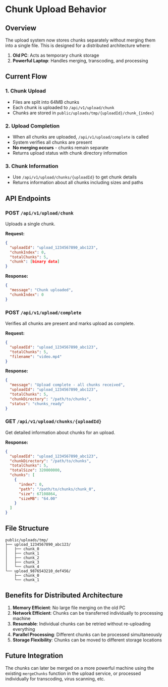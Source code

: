 # Chunk Upload Behavior

## Overview
The upload system now stores chunks separately without merging them into a single file. This is designed for a distributed architecture where:

1. **Old PC**: Acts as temporary chunk storage
2. **Powerful Laptop**: Handles merging, transcoding, and processing

## Current Flow

### 1. Chunk Upload
- Files are split into 64MB chunks
- Each chunk is uploaded to `/api/v1/upload/chunk`
- Chunks are stored in `public/uploads/tmp/{uploadId}/chunk_{index}`

### 2. Upload Completion
- When all chunks are uploaded, `/api/v1/upload/complete` is called
- System verifies all chunks are present
- **No merging occurs** - chunks remain separate
- Returns upload status with chunk directory information

### 3. Chunk Information
- Use `/api/v1/upload/chunks/{uploadId}` to get chunk details
- Returns information about all chunks including sizes and paths

## API Endpoints

### POST `/api/v1/upload/chunk`
Uploads a single chunk.

**Request:**
```json
{
  "uploadId": "upload_1234567890_abc123",
  "chunkIndex": 0,
  "totalChunks": 5,
  "chunk": [binary data]
}
```

**Response:**
```json
{
  "message": "Chunk uploaded",
  "chunkIndex": 0
}
```

### POST `/api/v1/upload/complete`
Verifies all chunks are present and marks upload as complete.

**Request:**
```json
{
  "uploadId": "upload_1234567890_abc123",
  "totalChunks": 5,
  "filename": "video.mp4"
}
```

**Response:**
```json
{
  "message": "Upload complete - all chunks received",
  "uploadId": "upload_1234567890_abc123",
  "totalChunks": 5,
  "chunkDirectory": "/path/to/chunks",
  "status": "chunks_ready"
}
```

### GET `/api/v1/upload/chunks/{uploadId}`
Get detailed information about chunks for an upload.

**Response:**
```json
{
  "uploadId": "upload_1234567890_abc123",
  "chunkDirectory": "/path/to/chunks",
  "totalChunks": 5,
  "totalSize": 320000000,
  "chunks": [
    {
      "index": 0,
      "path": "/path/to/chunks/chunk_0",
      "size": 67108864,
      "sizeMB": "64.00"
    }
  ]
}
```

## File Structure
```
public/uploads/tmp/
├── upload_1234567890_abc123/
│   ├── chunk_0
│   ├── chunk_1
│   ├── chunk_2
│   ├── chunk_3
│   └── chunk_4
└── upload_9876543210_def456/
    ├── chunk_0
    └── chunk_1
```

## Benefits for Distributed Architecture

1. **Memory Efficient**: No large file merging on the old PC
2. **Network Efficient**: Chunks can be transferred individually to processing machine
3. **Resumable**: Individual chunks can be retried without re-uploading everything
4. **Parallel Processing**: Different chunks can be processed simultaneously
5. **Storage Flexibility**: Chunks can be moved to different storage locations

## Future Integration

The chunks can later be merged on a more powerful machine using the existing `mergeChunks` function in the upload service, or processed individually for transcoding, virus scanning, etc. 